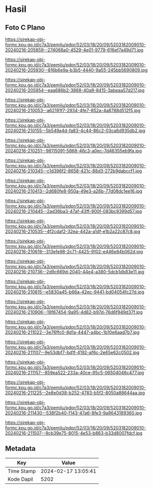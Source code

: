 # Hasil

## Foto C Plano

https://sirekap-obj-formc.kpu.go.id/c7a3/pemilu/pdpr/52/03/18/20/09/5203182009010-20240216-205859--274068a0-4529-4e01-9779-616ef7a49d71.jpg

https://sirekap-obj-formc.kpu.go.id/c7a3/pemilu/pdpr/52/03/18/20/09/5203182009010-20240216-205930--816b6e9a-b3b5-4440-9a55-245bb5690809.jpg

https://sirekap-obj-formc.kpu.go.id/c7a3/pemilu/pdpr/52/03/18/20/09/5203182009010-20240216-205954--eaa686b2-3868-40a9-8415-3abeaa57d217.jpg

https://sirekap-obj-formc.kpu.go.id/c7a3/pemilu/pdpr/52/03/18/20/09/5203182009010-20240216-210053--a62191f7-2934-4fe7-852a-4a8788d512f5.jpg

https://sirekap-obj-formc.kpu.go.id/c7a3/pemilu/pdpr/52/03/18/20/09/5203182009010-20240216-210155--5b549a4d-fa83-4c44-86c2-03ca6d935db2.jpg

https://sirekap-obj-formc.kpu.go.id/c7a3/pemilu/pdpr/52/03/18/20/09/5203182009010-20240216-210251--98115091-5868-46c3-a0ec-7d46355eb9fa.jpg

https://sirekap-obj-formc.kpu.go.id/c7a3/pemilu/pdpr/52/03/18/20/09/5203182009010-20240216-210345--c1d396f2-8658-421c-88d3-272b9dabccf1.jpg

https://sirekap-obj-formc.kpu.go.id/c7a3/pemilu/pdpr/52/03/18/20/09/5203182009010-20240216-210413--2d680fe8-950a-49e3-a26b-77d08dc1ee16.jpg

https://sirekap-obj-formc.kpu.go.id/c7a3/pemilu/pdpr/52/03/18/20/09/5203182009010-20240216-210445--2ad36ba3-47af-43ff-900f-083bc9399d57.jpg

https://sirekap-obj-formc.kpu.go.id/c7a3/pemilu/pdpr/52/03/18/20/09/5203182009010-20240216-210535--4f2cdaf2-32ea-442a-a1df-e1b2a22c87c8.jpg

https://sirekap-obj-formc.kpu.go.id/c7a3/pemilu/pdpr/52/03/18/20/09/5203182009010-20240216-210619--313efe98-2c71-4425-9102-e446e84b062d.jpg

https://sirekap-obj-formc.kpu.go.id/c7a3/pemilu/pdpr/52/03/18/20/09/5203182009010-20240216-210736--2d9c669d-2040-44e4-a380-5dcb1db83e11.jpg

https://sirekap-obj-formc.kpu.go.id/c7a3/pemilu/pdpr/52/03/18/20/09/5203182009010-20240216-210815--e5830a45-b66a-42ec-9441-bd04054fc27d.jpg

https://sirekap-obj-formc.kpu.go.id/c7a3/pemilu/pdpr/52/03/18/20/09/5203182009010-20240216-210906--19f67454-9a95-4d82-b97d-76d6f949d37f.jpg

https://sirekap-obj-formc.kpu.go.id/c7a3/pemilu/pdpr/52/03/18/20/09/5203182009010-20240216-211022--3e76ffc0-8d1a-4447-a4bc-1b10e6aad7b7.jpg

https://sirekap-obj-formc.kpu.go.id/c7a3/pemilu/pdpr/52/03/18/20/09/5203182009010-20240216-211107--9e53dbf7-bd1f-4192-af6c-2e65e62c0502.jpg

https://sirekap-obj-formc.kpu.go.id/c7a3/pemilu/pdpr/52/03/18/20/09/5203182009010-20240216-211157--859ea522-233a-40ce-95c5-06504046c477.jpg

https://sirekap-obj-formc.kpu.go.id/c7a3/pemilu/pdpr/52/03/18/20/09/5203182009010-20240216-211225--2e8e0d38-b252-4783-b5f2-8050a88644aa.jpg

https://sirekap-obj-formc.kpu.go.id/c7a3/pemilu/pdpr/52/03/18/20/09/5203182009010-20240216-211430--538f2b40-f143-47a6-8fe3-9a9643189360.jpg

https://sirekap-obj-formc.kpu.go.id/c7a3/pemilu/pdpr/52/03/18/20/09/5203182009010-20240216-211507--9cb39e75-8015-4e53-b863-b33d8007fdcf.jpg


## Metadata

| Key        | Value               |
| ---------- | ------------------- |
| Time Stamp | 2024-02-17 13:05:41 |
| Kode Dapil | 5202                |



